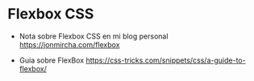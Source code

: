 # Flexbox CSS

- Nota sobre Flexbox CSS en mi blog personal https://jonmircha.com/flexbox

- Guia sobre FlexBox https://css-tricks.com/snippets/css/a-guide-to-flexbox/
